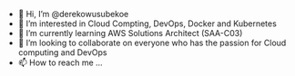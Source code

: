 - 👋 Hi, I’m @derekowusubekoe
- 👀 I’m interested in Cloud Compting, DevOps, Docker and Kubernetes
- 🌱 I’m currently learning AWS Solutions Architect (SAA-C03)
- 💞️ I’m looking to collaborate on everyone who has the passion for Cloud computing and DevOps
- 📫 How to reach me ...

<!---
derekowusubekoe/derekowusubekoe is a ✨ special ✨ repository because its `README.md` (this file) appears on your GitHub profile.
You can click the Preview link to take a look at your changes.
--->
